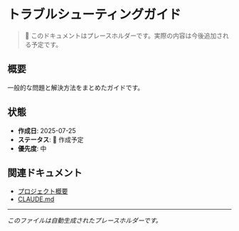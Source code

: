 # トラブルシューティングガイド

> 📝 このドキュメントはプレースホルダーです。実際の内容は今後追加される予定です。

## 概要

一般的な問題と解決方法をまとめたガイドです。

## 状態

- **作成日**: 2025-07-25
- **ステータス**: 🚧 作成予定
- **優先度**: 中

## 関連ドキュメント

- [プロジェクト概要](../../README.md)
- [CLAUDE.md](../../CLAUDE.md)

---

_このファイルは自動生成されたプレースホルダーです。_
